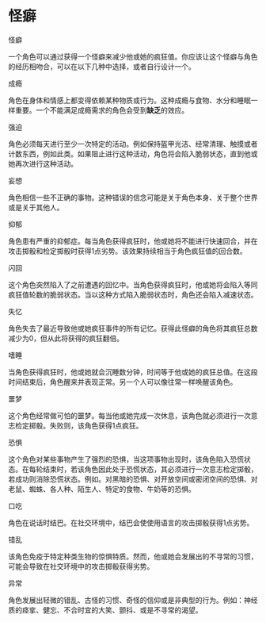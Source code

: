 # 怪癖

怪癖

一个角色可以通过获得一个怪癖来减少他或她的疯狂值。你应该让这个怪癖与角色的经历相吻合，可以在以下几种中选择，或者自行设计一个。

成瘾

角色在身体和情感上都变得依赖某种物质或行为。这种成瘾与食物、水分和睡眠一样重要。一个不能满足成瘾需求的角色会受到**缺乏**的效应。

强迫

角色必须每天进行至少一次特定的活动。例如保持盔甲光洁、经常清理、触摸或者计数东西，例如此类。如果阻止进行这种活动，角色将会陷入脆弱状态，直到他或她再次进行这种活动。

妄想

角色相信一些不正确的事物。这种错误的信念可能是关于角色本身、关于整个世界或是关于其他人。

抑郁

角色患有严重的抑郁症。每当角色获得疯狂时，他或她将不能进行快速回合，并在攻击掷骰和检定掷骰时获得1点劣势。该效果持续相当于角色疯狂值的回合数。

闪回

这个角色突然陷入了之前遭遇的回忆中。当角色获得疯狂时，他或她将会陷入等同疯狂值轮数的脆弱状态。当以这种方式陷入脆弱状态时，角色还会陷入减速状态。

失忆

角色失去了最近导致他或她疯狂事件的所有记忆。获得此怪癖的角色将其疯狂总数减少为0，但从此将获得的疯狂翻倍。

嗜睡

当角色获得疯狂时，他或她就会沉睡数分钟，时间等于他或她的疯狂总值。在这段时间结束后，角色醒来并表现正常。另一个人可以像往常一样唤醒该角色。

噩梦

这个角色经常做可怕的噩梦。每当他或她完成一次休息，该角色就必须进行一次意志检定掷骰。失败则，该角色获得1点疯狂。

恐惧

这个角色对某些事物产生了强烈的恐惧，当这项事物出现时，该角色陷入恐慌状态。在每轮结束时，若该角色因此处于恐慌状态，其必须进行一次意志检定掷骰，若成功则消除恐慌状态。例如。对黑暗的恐惧、对开放空间或密闭空间的恐惧、对老鼠、蜘蛛、各人种、陌生人、特定的食物、牛奶等的恐惧。

口吃

角色在说话时结巴。在社交环境中，结巴会使使用语言的攻击掷骰获得1点劣势。

错乱

该角色免疫于特定种类生物的惊惧特质。然而，他或她会发展出的不寻常的习惯，可能会导致在社交环境中的攻击掷骰获得劣势。

异常

角色发展出轻微的错乱、古怪的习惯、奇怪的信仰或是非典型的行为。例如：神经质的痉挛、健忘、不合时宜的大笑、颤抖、或是不寻常的渴望。
